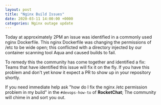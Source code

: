 ```yaml
---
layout: post
title: "Nginx Build Issues"
date: 2020-03-11 14:00:00 +0000
categories: Nginx outage update
---
```


Today at approximately 2PM an issue was identified in a commonly used nginx Dockerfile. This nginx Dockerfile was changing the permissions of /etc to be wide open; this conflicted with a directory injected by our container scanning tool Aqua and caused builds to fail.

To remedy this the community has come together and identified a fix: Teams that have identified this issue will fix it on the fly. If you have this problem and don't yet know it expect a PR to show up in your repository shortly.

If you need immediate help ask "how do I fix the nginx /etc permission problem in my build" in the `#devops-how-to` of **RocketChat**; The community will chime in and sort you out.
